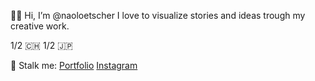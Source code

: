  👋🏼 Hi, I’m @naoloetscher
 I love to visualize stories and ideas trough my creative work.

1/2 🇨🇭 1/2 🇯🇵

👀 Stalk me:
<a href="https://nao.vision/">Portfolio</a>
<a href="https://www.instagram.com/naoloetscher/">Instagram</a>
